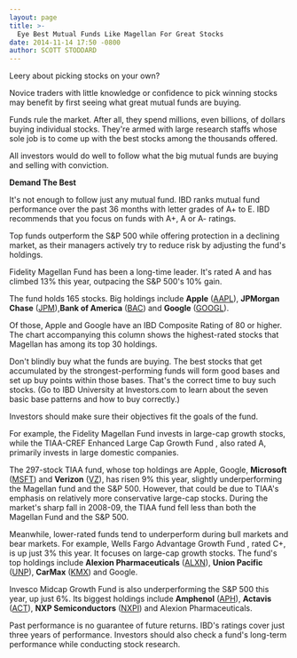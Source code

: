 ```yaml
---
layout: page
title: >-
  Eye Best Mutual Funds Like Magellan For Great Stocks
date: 2014-11-14 17:50 -0800
author: SCOTT STODDARD
---
```





Leery about picking stocks on your own?

  

Novice traders with little knowledge or confidence to pick winning stocks may benefit by first seeing what great mutual funds are buying.

  

Funds rule the market. After all, they spend millions, even billions, of dollars buying individual stocks. They're armed with large research staffs whose sole job is to come up with the best stocks among the thousands offered.

  

All investors would do well to follow what the big mutual funds are buying and selling with conviction.

  

**Demand The Best**

  

It's not enough to follow just any mutual fund. IBD ranks mutual fund performance over the past 36 months with letter grades of A+ to E. IBD recommends that you focus on funds with A+, A or A- ratings.

  

Top funds outperform the S&P 500 while offering protection in a declining market, as their managers actively try to reduce risk by adjusting the fund's holdings.

  

Fidelity Magellan Fund has been a long-time leader. It's rated A and has climbed 13% this year, outpacing the S&P 500's 10% gain.

  

The fund holds 165 stocks. Big holdings include **Apple** ([AAPL](https://research.investors.com/quote.aspx?symbol=AAPL)), **JPMorgan Chase** ([JPM](https://research.investors.com/quote.aspx?symbol=JPM)),**Bank of America** ([BAC](https://research.investors.com/quote.aspx?symbol=BAC)) and **Google** ([GOOGL](https://research.investors.com/quote.aspx?symbol=GOOGL)).

  

Of those, Apple and Google have an IBD Composite Rating of 80 or higher. The chart accompanying this column shows the highest-rated stocks that Magellan has among its top 30 holdings.

  

Don't blindly buy what the funds are buying. The best stocks that get accumulated by the strongest-performing funds will form good bases and set up buy points within those bases. That's the correct time to buy such stocks. (Go to IBD University at Investors.com to learn about the seven basic base patterns and how to buy correctly.)

  

Investors should make sure their objectives fit the goals of the fund.

  

For example, the Fidelity Magellan Fund invests in large-cap growth stocks, while the TIAA-CREF Enhanced Large Cap Growth Fund , also rated A, primarily invests in large domestic companies.

  

The 297-stock TIAA fund, whose top holdings are Apple, Google, **Microsoft** ([MSFT](https://research.investors.com/quote.aspx?symbol=MSFT)) and **Verizon** ([VZ](https://research.investors.com/quote.aspx?symbol=VZ)), has risen 9% this year, slightly underperforming the Magellan fund and the S&P 500. However, that could be due to TIAA's emphasis on relatively more conservative large-cap stocks. During the market's sharp fall in 2008-09, the TIAA fund fell less than both the Magellan Fund and the S&P 500.

  

Meanwhile, lower-rated funds tend to underperform during bull markets and bear markets. For example, Wells Fargo Advantage Growth Fund , rated C+, is up just 3% this year. It focuses on large-cap growth stocks. The fund's top holdings include **Alexion Pharmaceuticals** ([ALXN](https://research.investors.com/quote.aspx?symbol=ALXN)), **Union Pacific** ([UNP](https://research.investors.com/quote.aspx?symbol=UNP)), **CarMax** ([KMX](https://research.investors.com/quote.aspx?symbol=KMX)) and Google.

  

Invesco Midcap Growth Fund is also underperforming the S&P 500 this year, up just 6%. Its biggest holdings include **Amphenol** ([APH](https://research.investors.com/quote.aspx?symbol=APH)), **Actavis** ([ACT](https://research.investors.com/quote.aspx?symbol=ACT)), **NXP Semiconductors** ([NXPI](https://research.investors.com/quote.aspx?symbol=NXPI)) and Alexion Pharmaceuticals.

  

Past performance is no guarantee of future returns. IBD's ratings cover just three years of performance. Investors should also check a fund's long-term performance while conducting stock research.




